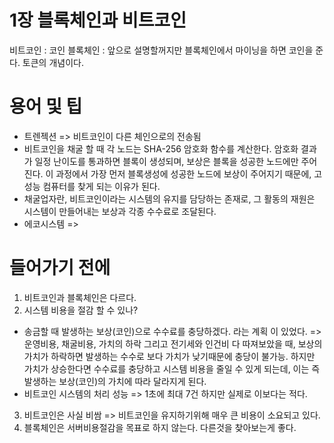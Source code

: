 # 1장 블록체인과 비트코인

비트코인 : 코인
블록체인 : 앞으로 설명할꺼지만 블록체인에서 마이닝을 하면 코인을 준다. 토큰의 개념이다.


# 용어 및 팁

- 트렌젝션 => 비트코인이 다른 체인으로의 전송됨
- 비트코인을 채굴 할 때 각 노드는 SHA-256 암호화 함수를 계산한다. 암호화 결과가 일정 난이도를 통과하면 블록이 생성되며, 보상은 블록을 성공한 노드에만 주어진다. 이 과정에서 가장 먼저 블록생성에 성공한 노드에 보상이 주어지기 때문에, 고성능 컴퓨터를 찾게 되는 이유가 된다.
- 채굴업자란, 비트코인이라는 시스템의 유지를 담당하는 존재로, 그 활동의 재원은 시스템이 만들어내는 보상과 각종 수수료로 조달된다.
- 에코시스템 =>

# 들어가기 전에

1. 비트코인과 블록체인은 다르다.
2. 시스템 비용을 절감 할 수 있나?
  - 송금할 때 발생하는 보상(코인)으로 수수료를 충당하겠다. 라는 계획 이 있었다. => 운영비용, 채굴비용, 가치의 하락 그리고 전기세와 인건비 다 따져보았을 때, 보상의 가치가 하락하면 발생하는 수수로 보다 가치가 낮기때문에 충당이 불가능. 하지만 가치가 상승한다면 수수료를 충당하고 시스템 비용을 줄일 수 있게 되는데, 이는 즉 발생하는 보상(코인)의 가치에 따라 달라지게 된다.
  - 비트코인 시스템의 처리 성능 => 1초에 최대 7건 하지만 실제로 이보다는 적다. 
3. 비트코인은 사실 비쌈 => 비트코인을 유지하기위해 매우 큰 비용이 소요되고 있다. 
4. 블록체인은 서버비용절감을 목표로 하지 않는다. 다른것을 찾아보는게 좋다.




